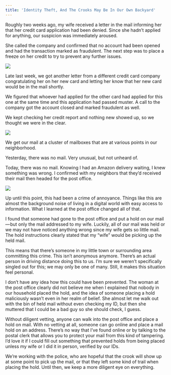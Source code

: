 ```yaml
---
title: 'Identity Theft, And The Crooks May Be In Our Own Backyard'
---
```


Roughly two weeks ago, my wife received a letter in the mail informing her that her credit card application had been denied. Since she hadn’t applied for anything, our suspicion was immediately aroused.

She called the company and confirmed that no account had been opened and had the transaction marked as fraudulent. The next step was to place a freeze on her credit to try to prevent any further issues.

![](https://cdn-images-1.medium.com/max/800/1*hqRCiBvkde7wkhS-hFgmnw.jpeg)

Late last week, we got another letter from a different credit card company congratulating her on her new card and letting her know that her new card would be in the mail shortly.

We figured that whoever had applied for the other card had applied for this one at the same time and this application had passed muster. A call to the company got the account closed and marked fraudulent as well.

We kept checking her credit report and nothing new showed up, so we thought we were in the clear.

![](https://cdn-images-1.medium.com/max/800/1*AY2Q-Nzc60weLym7e7o6cg.jpeg)

We get our mail at a cluster of mailboxes that are at various points in our neighborhood.

Yesterday, there was no mail. Very unusual, but not unheard of.

Today, there was no mail. Knowing I had an Amazon delivery waiting, I knew something was wrong. I confirmed with my neighbors that they’d received their mail then headed for the post office.

![](https://cdn-images-1.medium.com/max/800/1*tQzCf1Lv6oBqecsTEU_AtA.jpeg)

Up until this point, this had been a crime of annoyance. Things like this are almost the background noise of living in a digital world with easy access to information. What I learned at the post office changed all of that.

I found that someone had gone to the post office and put a hold on our mail — but only the mail addressed to my wife. Luckily, all of our mail was held or we may not have noticed anything wrong since my wife gets so little mail. The hold instructions clearly stated that my “wife” would be picking up the held mail.

This means that there’s someone in my little town or surrounding area committing this crime. This isn’t anonymous anymore. There’s an actual person in driving distance doing this to us. I’m sure we weren’t specifically singled out for this; we may only be one of many. Still, it makes this situation feel personal.

I don’t have any idea how this could have been prevented. The woman at the post office clearly did not believe me when I explained that nobody in our household placed the hold, and the idea of someone placing a hold maliciously wasn’t even in her realm of belief. She almost let me walk out with the bin of held mail without even checking my ID, but then she muttered that I could be a bad guy so she should check, I guess.

Without diligent vetting, anyone can walk into the post office and place a hold on mail. With no vetting at all, someone can go online and place a mail hold on an address. There’s no way that I’ve found online or by talking to the postal clerk that allows you to protect your mail from this kind of tampering. I’d love it if I could fill out something that prevented holds from being placed unless my wife or I did it in person, verified by our IDs.

We’re working with the police, who are hopeful that the crook will show up at some point to pick up the mail, or that they left some kind of trail when placing the hold. Until then, we keep a more diligent eye on everything.
